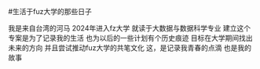#生活于fuz大学的那些日子

我是来自台湾的河马
2024年进入fz大学
就读于大数据与数据科学专业
建立这个专案是为了记录我的生活
也为以后的一些计划有个历史痕迹
目标在大学期间找出未来的方向
并且尝试推动fuz大学的共笔文化
这，是记录我青春的点滴
也是我的故事
